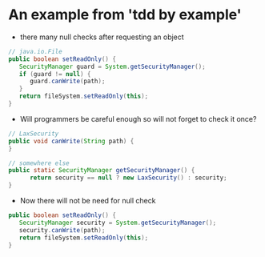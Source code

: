 # An example from 'tdd by example'

- there many null checks after requesting an object

```java
// java.io.File
public boolean setReadOnly() {
   SecurityManager guard = System.getSecurityManager();
   if (guard != null) {
      guard.canWrite(path);
   }
   return fileSystem.setReadOnly(this);
}
```

- Will programmers be careful enough so will not forget to check it once?


```java
// LaxSecurity
public void canWrite(String path) {
}

// somewhere else
public static SecurityManager getSecurityManager() {
      return security == null ? new LaxSecurity() : security;
}
```

- Now there will not be need for null check

```java
public boolean setReadOnly() {
   SecurityManager security = System.getSecurityManager();
   security.canWrite(path);
   return fileSystem.setReadOnly(this);
}
```
